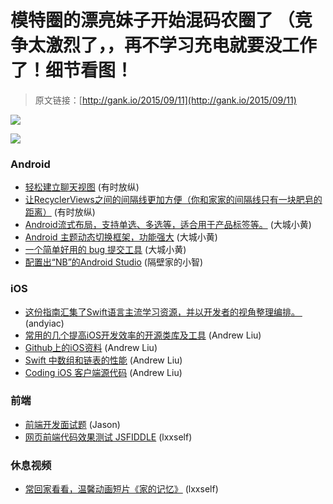 # 模特圈的漂亮妹子开始混码农圈了 （竞争太激烈了，，再不学习充电就要没工作了！细节看图！

> 原文链接：[http://gank.io/2015/09/11](http://gank.io/2015/09/11)

![](http://ww2.sinaimg.cn/large/610dc034gw1evyd4o0o3qj20gx0ky774.jpg)

![](http://ww2.sinaimg.cn/large/7a8aed7bgw1evycr8i92vj20im0rs76f.jpg)

### Android

* [轻松建立聊天视图](https://github.com/himanshu) (有时放纵)
* [让RecyclerViews之间的间隔线更加方便（你和家家的间隔线只有一块肥皂的距离）](https://github.com/karumi/dividers) (有时放纵)
* [Android流式布局，支持单选、多选等，适合用于产品标签等。](https://github.com/hongyangAndroid/FlowLayout) (大城小黄)
* [Android 主题动态切换框架，功能强大](https://github.com/StylingAndroid/Prism) (大城小黄)
* [一个简单好用的 bug 提交工具](https://github.com/bugtags/Bugtags) (大城小黄)
* [配置出“NB”的Android Studio](http://blog.csdn.net/yy1300326388/article/details/46374229) (隔壁家的小智)

### iOS

* [这份指南汇集了Swift语言主流学习资源，并以开发者的视角整理编排。&nbsp;](https://github.com/ipader/SwiftGuide) (andyiac)
* [常用的几个提高iOS开发效率的开源类库及工具](http://iosdeveloper.diandian.com/post/2011) (Andrew Liu)
* [Github上的iOS资料](http://www.jianshu.com/p/cce4cd8d63fc?utm_campaign=hugo&utm_medium=reader_share&utm_content=note&utm_source=weibo) (Andrew Liu)
* [Swift 中数组和链表的性能](http://swift.gg/2015/09/09/arrays_linked_lists_and_performance/) (Andrew Liu)
* [Coding iOS 客户端源代码](https://github.com/Coding/Coding) (Andrew Liu)

### 前端

* [前端开发面试题](https://github.com/markyun/My) (Jason)
* [网页前端代码效果测试 JSFIDDLE](http://jsfiddle.net/) (lxxself)

### 休息视频

* [常回家看看，温馨动画短片《家的记忆》](http://video.weibo.com/show?fid=1034) (lxxself)

